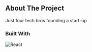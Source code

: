 ## About The Project
Just four tech bros founding a start-up
### Built With
![React](https://img.shields.io/badge/-React-black?style=flat-square&logo=react)
